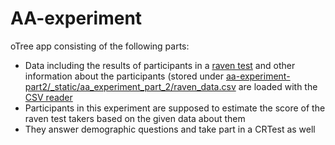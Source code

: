 # AA-experiment
oTree app consisting of the following parts:
* Data including the results of participants in a 
[raven test](https://en.wikipedia.org/w/index.php?title=Raven%27s_Progressive_Matrices&oldid=1066390473) and other 
information about the participants (stored under [aa-experiment-part2/_static/aa_experiment_part_2/raven_data.csv](aa-experiment-part2/_static/aa_experiment_part_2/raven_data.csv) are loaded with the [CSV reader](aa-experiment-part2/aa_experiment_part_2/modules/csv_reader.py)
* Participants in this experiment are supposed to estimate the score of the raven test takers based on the given data
about them
* They answer demographic questions and take part in a CRTest as well

